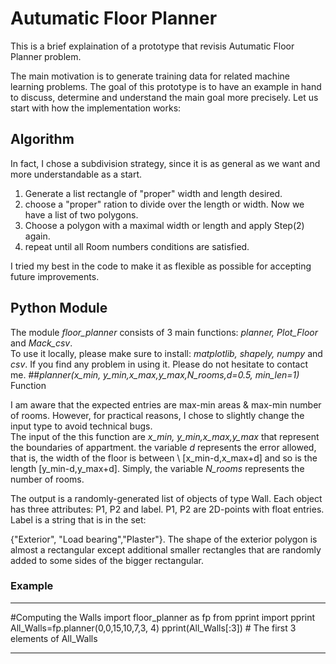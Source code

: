# Autumatic Floor Planner

This is a brief explaination of  a  prototype that revisis  Autumatic Floor Planner problem.

The main motivation is to generate training data for related machine learning problems. The goal of this prototype is to have an example in
hand to discuss, determine and understand the main goal more precisely. Let us start with how the implementation works:

## Algorithm

In fact, I chose a subdivision strategy, since it is as general as we want and more understandable as a start. 

1.   Generate a list rectangle of "proper" width and length desired.
2.   choose a "proper" ration to divide over the length or width. Now we have a list of two polygons.
3. Choose a polygon with a maximal width or length and apply Step(2) again.
4. repeat until all Room numbers conditions are satisfied. 

I tried my best in the code to make it as flexible as possible for accepting future improvements.

## Python Module
The module *floor_planner* consists of 3 main functions: *planner, Plot_Floor* and *Mack_csv*.  
 To use it locally, please make sure to install: *matplotlib, shapely, numpy* and *csv*. If you find any problem in using it. Please do not hesitate to contact me. 
##*planner(x_min, y_min,x_max,y_max,N_rooms,d=0.5, min_len=1)*  Function

I am aware that the expected entries are  max-min areas & max-min number of rooms. However, for practical reasons, I chose to slightly change the input type to avoid technical bugs.  
The input of the this function are  *x_min, y_min,x_max,y_max* that represent the boundaries of appartment. the variable *d*  represents the error allowed, that is, the width of the floor is between \\
[x_min-d,x_max+d] and so  is the length [y_min-d,y_max+d].
Simply, the variable *N_rooms* represents the number of rooms. 

The output is a randomly-generated list of objects of type Wall. Each object has three attributes: P1, P2 and label. P1, P2 are 2D-points with float entries. Label is a string that is in the set:

{"Exterior", "Load bearing","Plaster"}.
The shape of the exterior polygon is almost a rectangular except additional smaller rectangles that are randomly added to some sides of the bigger rectangular.




### Example


***
#Computing the Walls 
import floor_planner as fp 
from pprint import pprint
All_Walls=fp.planner(0,0,15,10,7,3, 4)
pprint(All_Walls[:3]) # The first 3 elements of All_Walls
***
